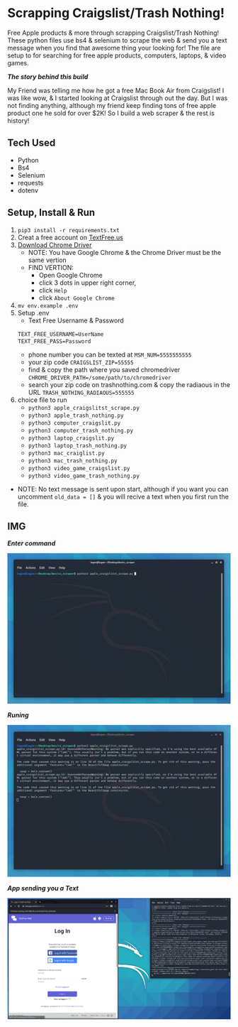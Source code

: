 # Scrapping Craigslist/Trash Nothing!
Free Apple products & more through scrapping Craigslist/Trash Nothing! These python files use bs4 & selenium to scrape the web & send you a text message when you find that awesome thing your looking for! The file are setup to for searching for free apple products, computers, laptops, & video games. 

***The story behind this build***

My Friend was telling me how he got a free Mac Book Air from Craigslist! I was like wow, & I started looking at Craigslist through out the day. But I was not finding anything, although my friend keep finding tons of free apple product one he sold for over $2K! So I build a web scraper & the rest is history!

## Tech Used
- Python
- Bs4
- Selenium
- requests
- dotenv


## Setup, Install & Run

1. `pip3 install -r requirements.txt`
2. Creat a free account on [TextFree.us](https://messages.textfree.us/login)
3. [Download Chrome Driver](https://sites.google.com/a/chromium.org/chromedriver/downloads)
    - NOTE: You have Google Chrome & the Chrome Driver must be the same vertion
    - FIND VERTION: 
        - Open Google Chrome
        - click 3 dots in upper right corner,
        - click `Help`
        - click `About Google Chrome`
4. `mv env.example .env`
5. Setup .env
    - Text Free Username & Password  
    ```
    TEXT_FREE_USERNAME=UserName
    TEXT_FREE_PASS=Password
    ```
    - phone number you can be texted at
    `MSM_NUM=5555555555`
    - your zip code
    `CRAIGSLIST_ZIP=55555`
    - find & copy the path where you saved chromedriver
    `CHROME_DRIVER_PATH=/some/path/to/chromedriver`
    - search your zip code on trashnothing.com & copy the radiaous in the URL
    `TRASH_NOTHING_RADIAOUS=555555`
6. choice file to run
    - `python3 apple_craigslitst_scrape.py`
    - `python3 apple_trash_nothing.py`
    - `python3 computer_craigslit.py`
    - `python3 computer_trash_nothing.py`
    - `python3 laptop_craigslit.py`
    - `python3 laptop_trash_nothing.py`
    - `python3 mac_craiglist.py`
    - `python3 mac_trash_nothing.py`
    - `python3 video_game_craigslist.py`
    - `python3 video_game_trash_nothing.py`

- NOTE: No text message is sent upon start, although if you want you can uncomment `old_data = []` & you will recive a text when you first run the file.


## IMG

***Enter command***

![Image of the terminal just before entering the command to run the scraper](https://raw.githubusercontent.com/LWRGitHub/cs_scraper/master/img/start.png?token=AMXINNFFM44HHAV45RJVNVTAYVAUQ)


***Runing***

![Image of the terminal runing the web scraper](https://raw.githubusercontent.com/LWRGitHub/cs_scraper/master/img/runing.png?token=AMXINND6VGLJDAPMDFQO7QTAYVASE)


***App sending you a Text***

![Image of the app having found something & starting to text a number.](https://raw.githubusercontent.com/LWRGitHub/cs_scraper/master/img/text.png?token=AMXINNDJRDIDFVY7K4SOCJTAYVAWO)